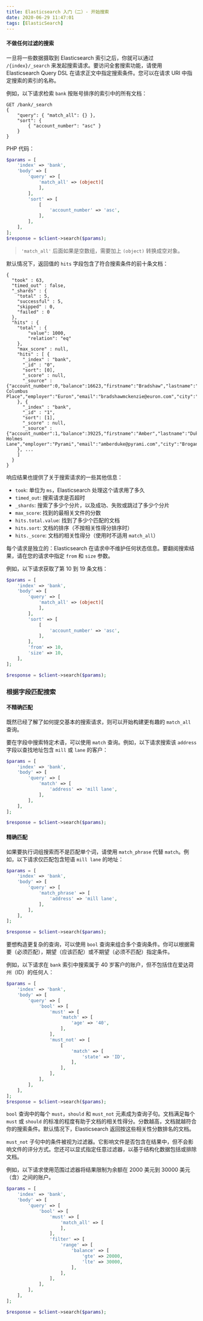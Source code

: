 ```yaml
---
title: Elasticsearch 入门（二）- 开始搜索
date: 2020-06-29 11:47:01
tags: [ElasticSearch]
---
```


#### 不做任何过滤的搜索

一旦将一些数据摄取到 Elasticsearch 索引之后，你就可以通过 `/{index}/_search` 来发起搜索请求。要访问全套搜索功能，请使用 Elasticsearch Query DSL 在请求正文中指定搜索条件。您可以在请求 URI 中指定搜索的索引的名称。

例如，以下请求检索 `bank` 按账号排序的索引中的所有文档：

```
GET /bank/_search
{
    "query": { "match_all": {} },
    "sort": {
        { "account_number": "asc" }
    }
}
```

PHP 代码：

```PHP
$params = [
    'index' => 'bank',
    'body' => [
        'query' => [
            'match_all' => (object)[
            ],
        ],
        'sort' => [
            [
                'account_number' => 'asc',
            ],
        ],
    ],
];
$response = $client->search($params);
```

> `'match_all'` 后面如果是空数组，需要加上 `(object)` 转换成空对象。

默认情况下，返回值的 `hits` 字段包含了符合搜索条件的前十条文档：

```
{
  "took" : 63,
  "timed_out" : false,
  "_shards" : {
    "total" : 5,
    "successful" : 5,
    "skipped" : 0,
    "failed" : 0
  },
  "hits" : {
    "total" : {
        "value": 1000,
        "relation": "eq"
    },
    "max_score" : null,
    "hits" : [ {
      "_index" : "bank",
      "_id" : "0",
      "sort": [0],
      "_score" : null,
      "_source" : {"account_number":0,"balance":16623,"firstname":"Bradshaw","lastname":"Mckenzie","age":29,"gender":"F","address":"244 Columbus Place","employer":"Euron","email":"bradshawmckenzie@euron.com","city":"Hobucken","state":"CO"}
    }, {
      "_index" : "bank",
      "_id" : "1",
      "sort": [1],
      "_score" : null,
      "_source" : {"account_number":1,"balance":39225,"firstname":"Amber","lastname":"Duke","age":32,"gender":"M","address":"880 Holmes Lane","employer":"Pyrami","email":"amberduke@pyrami.com","city":"Brogan","state":"IL"}
    }, ...
    ]
  }
}
```

响应结果也提供了关于搜索请求的一些其他信息：

* `took`: 单位为 `ms`，Elasticsearch 处理这个请求用了多久
* `timed_out`: 搜索请求是否超时
* `_shards`: 搜索了多少个分片，以及成功、失败或跳过了多少个分片
* `max_score`: 找到的最相关文件的分数
* `hits.total.value`: 找到了多少个匹配的文档
* `hits.sort`: 文档的排序（不按相关性得分排序时）
* `hits._score`: 文档的相关性得分（使用时不适用 `match_all`）

每个请求是独立的：Elasticsearch 在请求中不维护任何状态信息。要翻阅搜索结果，请在您的请求中指定 `from` 和 `size` 参数。

例如，以下请求获取了第 10 到 19 条文档：

```PHP
$params = [
    'index' => 'bank',
    'body' => [
        'query' => [
            'match_all' => (object)[
            ],
        ],
        'sort' => [
            [
                'account_number' => 'asc',
            ],
        ],
        'from' => 10,
        'size' => 10,
    ],
];

$response = $client->search($params);
```

### 根据字段匹配搜索

#### 不精确匹配

既然已经了解了如何提交基本的搜索请求，则可以开始构建更有趣的 `match_all` 查询。

要在字段中搜索特定术语，可以使用 `match` 查询。例如，以下请求搜索该 `address` 字段以查找地址包含 `mill` 或 `lane` 的客户：

```PHP
$params = [
    'index' => 'bank',
    'body' => [
        'query' => [
            'match' => [
                'address' => 'mill lane',
            ],
        ],
    ],
];

$response = $client->search($params);
```


#### 精确匹配

如果要执行词组搜索而不是匹配单个词，请使用 `match_phrase` 代替 `match`。例如，以下请求仅匹配包含短语 `mill lane` 的地址：

```PHP
$params = [
    'index' => 'bank',
    'body' => [
        'query' => [
            'match_phrase' => [
                'address' => 'mill lane',
            ],
        ],
    ],
];

$response = $client->search($params);
```


要想构造更复杂的查询，可以使用 `bool` 查询来组合多个查询条件。你可以根据需要（必须匹配），期望（应该匹配）或不期望（必须不匹配）指定条件。

例如，以下请求在 `bank` 索引中搜索属于 40 岁客户的账户，但不包括住在爱达荷州（ID）的任何人：

```PHP
$params = [
    'index' => 'bank',
    'body' => [
        'query' => [
            'bool' => [
                'must' => [
                    'match' => [
                        'age' => '40',
                    ],
                ],
                'must_not' => [
                    [
                        'match' => [
                            'state' => 'ID',
                        ],
                    ],
                ],
            ],
        ],
    ],
];
$response = $client->search($params);
```

`bool` 查询中的每个 `must`，`should` 和 `must_not` 元素成为查询子句。文档满足每个 `must` 或 `should` 的标准的程度有助于文档的相关性得分。分数越高，文档就越符合你的搜索条件。默认情况下，Elasticsearch 返回按这些相关性分数排名的文档。

`must_not` 子句中的条件被视为过滤器。它影响文件是否包含在结果中，但不会影响文件的评分方式。您还可以显式指定任意过滤器，以基于结构化数据包括或排除文档。

例如，以下请求使用范围过滤器将结果限制为余额在 2000 美元到 30000 美元（含）之间的账户。

```PHP
$params = [
    'index' => 'bank',
    'body' => [
        'query' => [
            'bool' => [
                'must' => [
                    'match_all' => [
                    ],
                ],
                'filter' => [
                    'range' => [
                        'balance' => [
                            'gte' => 20000,
                            'lte' => 30000,
                        ],
                    ],
                ],
            ],
        ],
    ],
];

$response = $client->search($params);
```
